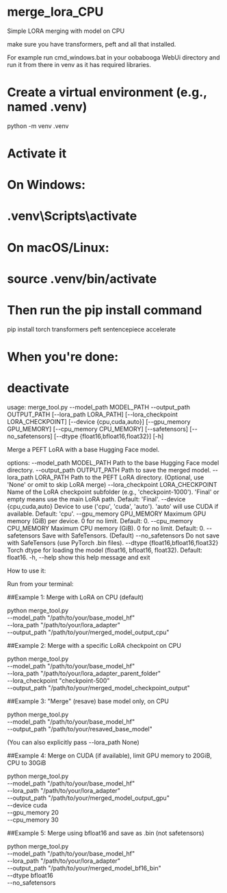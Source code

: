 # merge_lora_CPU
Simple LORA merging with model on CPU

make sure you have transformers, peft and all that installed.

For example run cmd_windows.bat in your oobabooga WebUi directory and run it from there in venv as it has required libraries. 


# Create a virtual environment (e.g., named .venv)
python -m venv .venv

# Activate it
# On Windows:
# .venv\Scripts\activate
# On macOS/Linux:
# source .venv/bin/activate

# Then run the pip install command
pip install torch transformers peft sentencepiece accelerate

# When you're done:
# deactivate


usage: merge_tool.py --model_path MODEL_PATH --output_path OUTPUT_PATH
                     [--lora_path LORA_PATH]
                     [--lora_checkpoint LORA_CHECKPOINT]
                     [--device {cpu,cuda,auto}] [--gpu_memory GPU_MEMORY]
                     [--cpu_memory CPU_MEMORY] [--safetensors]
                     [--no_safetensors]
                     [--dtype {float16,bfloat16,float32}] [-h]

Merge a PEFT LoRA with a base Hugging Face model.

options:
  --model_path MODEL_PATH
                        Path to the base Hugging Face model directory.
  --output_path OUTPUT_PATH
                        Path to save the merged model.
  --lora_path LORA_PATH
                        Path to the PEFT LoRA directory. (Optional, use
                        'None' or omit to skip LoRA merge)
  --lora_checkpoint LORA_CHECKPOINT
                        Name of the LoRA checkpoint subfolder (e.g.,
                        'checkpoint-1000'). 'Final' or empty means use the
                        main LoRA path. Default: 'Final'.
  --device {cpu,cuda,auto}
                        Device to use ('cpu', 'cuda', 'auto'). 'auto' will
                        use CUDA if available. Default: 'cpu'.
  --gpu_memory GPU_MEMORY
                        Maximum GPU memory (GiB) per device. 0 for no limit.
                        Default: 0.
  --cpu_memory CPU_MEMORY
                        Maximum CPU memory (GiB). 0 for no limit. Default: 0.
  --safetensors         Save with SafeTensors. (Default)
  --no_safetensors      Do not save with SafeTensors (use PyTorch .bin
                        files).
  --dtype {float16,bfloat16,float32}
                        Torch dtype for loading the model (float16, bfloat16,
                        float32). Default: float16.
  -h, --help            show this help message and exit

How to use it:

Run from your terminal:

##Example 1: Merge with LoRA on CPU (default)

      
python merge_tool.py \
    --model_path "/path/to/your/base_model_hf" \
    --lora_path "/path/to/your/lora_adapter" \
    --output_path "/path/to/your/merged_model_output_cpu"

    
##Example 2: Merge with a specific LoRA checkpoint on CPU

      
python merge_tool.py \
    --model_path "/path/to/your/base_model_hf" \
    --lora_path "/path/to/your/lora_adapter_parent_folder" \
    --lora_checkpoint "checkpoint-500" \
    --output_path "/path/to/your/merged_model_checkpoint_output"

    
##Example 3: "Merge" (resave) base model only, on CPU

      
python merge_tool.py \
    --model_path "/path/to/your/base_model_hf" \
    --output_path "/path/to/your/resaved_base_model"

    

(You can also explicitly pass --lora_path None)

##Example 4: Merge on CUDA (if available), limit GPU memory to 20GiB, CPU to 30GiB

      
python merge_tool.py \
    --model_path "/path/to/your/base_model_hf" \
    --lora_path "/path/to/your/lora_adapter" \
    --output_path "/path/to/your/merged_model_output_gpu" \
    --device cuda \
    --gpu_memory 20 \
    --cpu_memory 30

    


##Example 5: Merge using bfloat16 and save as .bin (not safetensors)

      
python merge_tool.py \
    --model_path "/path/to/your/base_model_hf" \
    --lora_path "/path/to/your/lora_adapter" \
    --output_path "/path/to/your/merged_model_bf16_bin" \
    --dtype bfloat16 \
    --no_safetensors

    


